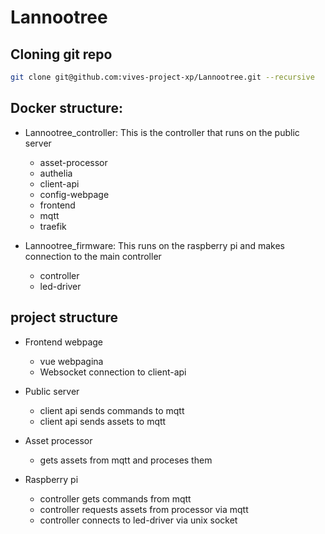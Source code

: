 # Lannootree

## Cloning git repo

```bash
git clone git@github.com:vives-project-xp/Lannootree.git --recursive
```

## Docker structure:

- Lannootree_controller:
This is the controller that runs on the public server
    - asset-processor
    - authelia
    - client-api
    - config-webpage
    - frontend
    - mqtt
    - traefik

- Lannootree_firmware:
This runs on the raspberry pi and makes connection to the main controller
    - controller
    - led-driver

## project structure

- Frontend webpage
    - vue webpagina
    - Websocket connection to client-api

- Public server
    - client api sends commands to mqtt
    - client api sends assets to mqtt

- Asset processor
    - gets assets from mqtt and proceses them

- Raspberry pi
    - controller gets commands from mqtt
    - controller requests assets from processor via mqtt
    - controller connects to led-driver via unix socket